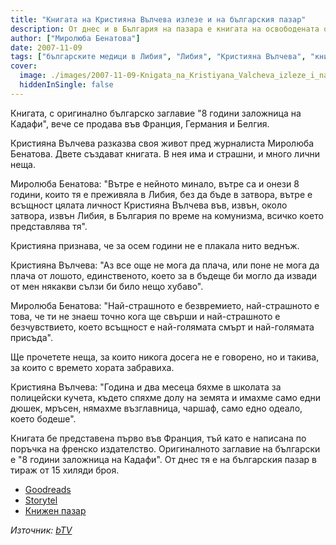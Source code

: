 ```yaml
---
title: "Книгата на Кристияна Вълчева излезе и на българския пазар"
description: От днес и в България на пазара е книгата на освободената от Либия медицинска сестра Кристияна Вълчева. Историята на Кристияна написа Миролюба Бенатова.
author: ["Миролюба Бенатова"]
date: 2007-11-09
tags: ["българските медици в Либия", "Либия", "Кристияна Вълчева", "книга"]
cover:
  image: ./images/2007-11-09-Knigata_na_Kristiyana_Valcheva_izleze_i_na_balgarskiya_pazar/cover.webp
  hiddenInSingle: false
---
```


Книгата, с оригинално българско заглавие "8 години заложница на Кадафи", вече се продава във Франция, Германия и Белгия.

Кристияна Вълчева разказва своя живот пред журналиста Миролюба Бенатова. Двете създават книгата. В нея има и страшни, и много лични неща.

Миролюба Бенатова: "Вътре е нейното минало, вътре са и онези 8 години, които тя е преживяла в Либия, без да бъде в затвора, вътре е всъщност цялата личност Кристияна Вълчева във, извън, около затвора, извън Либия, в България по време на комунизма, всичко което представлява тя".

Кристияна признава, че за осем години не е плакала нито веднъж.

Кристияна Вълчева: "Аз все още не мога да плача, или поне не мога да плача от лошото, единственото, което за в бъдеще би могло да извади от мен някакви сълзи би било нещо хубаво".

Миролюба Бенатова: "Най-страшното е безвремието, най-страшното е това, че ти не знаеш точно кога ще свърши и най-страшното е безчувствието, което всъщност е най-голямата смърт и най-голямата присъда".

Ще прочетете неща, за които никога досега не е говорено, но и такива, за които с времето хората забравиха.

Кристияна Вълчева: "Година и два месеца бяхме в школата за полицейски кучета, където спяхме долу на земята и имахме само едни дюшек, мръсен, нямахме възглавница, чаршаф, само едно одеало, което бодеше".

Книгата бе представена първо във Франция, тъй като е написана по поръчка на френско издателство. Оригиналното заглавие на български е "8 години заложница на Кадафи".
От днес тя е на българския пазар в тираж от 15 хиляди броя.

- [Goodreads](https://www.goodreads.com/book/show/6189906)
- [Storytel](https://www.storytel.com/bg/books/8-%D0%B3%D0%BE%D0%B4%D0%B8%D0%BD%D0%B8-%D0%B7%D0%B0%D0%BB%D0%BE%D0%B6%D0%BD%D0%B8%D1%86%D0%B0-%D0%BD%D0%B0-%D0%BA%D0%B0%D0%B4%D0%B0%D1%84%D0%B8-1311976)
- [Книжен пазар](https://knizhen-pazar.net/books/search?in=all&q=%D0%9A%D1%80%D0%B8%D1%81%D1%82%D0%B8%D1%8F%D0%BD%D0%B0+%D0%92%D1%8A%D0%BB%D1%87%D0%B5%D0%B2%D0%B0%3A+8+%D0%B3%D0%BE%D0%B4%D0%B8%D0%BD%D0%B8+%D0%B7%D0%B0%D0%BB%D0%BE%D0%B6%D0%BD%D0%B8%D1%86%D0%B0+%D0%BD%D0%B0+%D0%9A%D0%B0%D0%B4%D0%B0%D1%84%D0%B8)

*Източник: [bTV](https://btvnovinite.bg/61501-Knigata_na_Kristiyana_Valcheva_izleze_i_na_balgarskiya_pazar.html)*
